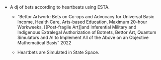 - A dj of bets according to heartbeats using ESTA.
	 - “Bettor Artwork: Bets on Co-ops and Advocacy for Universal Basic Income, Health Care, Arts-based Education,  Maximum 20-hour Workweeks, [[Post-fragile Art]]and Inferential Military and Indigenous Extralegal Authorization of Botnets, Bettor Art, Quantum Simulators and AI  to Implement All of the Above on an Objective Mathematical Basis” 2022

	 - Heartbets are Simulated in State Space.
